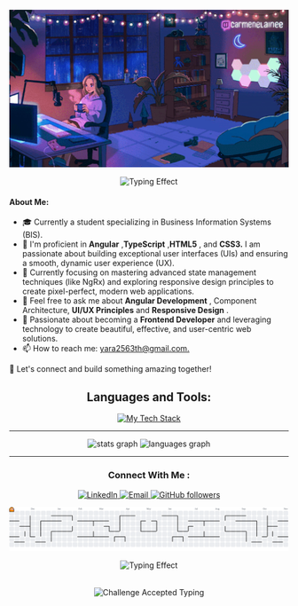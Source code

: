 


<p align="center">
  <img src="./assets/From KlickPin CF (55) Tumblr _ Purple themes Best books to read Pixel art.gif" alt="Coding GIF" width="1000">
  <p align="center">
  <img src="https://readme-typing-svg.herokuapp.com?font=Fira+Code&size=25&pause=1000&color=95436b&center=true&vCenter=true&width=650&lines=Hello+there+I'm+Yara+👋;Frontend+Developer+With+(Angular)+💻&steps=3" alt="Typing Effect" />
</p>
</p>
<h4>About Me:</h4>
<ul>
   <li>🎓 Currently a student specializing in Business Information Systems (BIS).</li>
   <li>🔧 I'm proficient in <strong>Angular</strong>
,<strong>TypeScript</strong> ,<strong>HTML5</strong> , and <strong>CSS3.</strong>  I am passionate about building exceptional user interfaces (UIs) and ensuring a smooth, dynamic user experience (UX).</li>
   <li>🔭 Currently focusing on mastering advanced state management techniques (like NgRx) and exploring responsive design principles to create pixel-perfect, modern web applications.</li>
   <li>💬 Feel free to ask me about <strong>Angular Development</strong> , Component Architecture, <strong>UI/UX Principles</strong> and <strong>Responsive Design</strong> .</li>
   <li>🎯 Passionate about becoming a <strong> Frontend Developer</strong> and leveraging technology to create beautiful, effective, and user-centric web solutions.</li>
   <li>📫 How to reach me: <a href="mailto:yara2563th@gmail.com"> yara2563th@gmail.com.</a
</li>
</ul>
🚀 Let's connect and build something amazing together!



<h2 align="center" > Languages and Tools:</h2>
<p align="center">
  <a href="https://skillicons.dev">
    <img src="https://skillicons.dev/icons?i=angular,typescript,javascript,html,css,scss,bootstrap,tailwind,figma,git,github,cpp," alt="My Tech Stack" />
  </a>
</p>


<hr>

<div align="center">
  <img src="https://github-readme-stats.vercel.app/api?username=YaraTharw0t&hide_title=false&hide_rank=false&show_icons=true&include_all_commits=true&count_private=true&disable_animations=false&theme=dracula&locale=en&hide_border=false" height="150" alt="stats graph"  />
  <img src="https://github-readme-stats.vercel.app/api/top-langs?username=YaraTharw0t&locale=en&hide_title=false&layout=compact&card_width=320&langs_count=5&theme=dracula&hide_border=false" height="150" alt="languages graph"  />
</div>



<hr>


<h3 align="center">Connect With Me :</h3>
 <p align="center">
  <a href="https://www.linkedin.com/in/yara-tharwat/" target="_blank">
    <img src="https://img.shields.io/badge/LinkedIn-0077B5?style=for-the-badge&logo=linkedin&logoColor=white" alt="LinkedIn"/>
  </a>
  <a href="mailto:yara2563th@gmail.com">
    <img src="https://img.shields.io/badge/Gmail-yara2563th@gmail.com-D14836?style=for-the-badge&logo=gmail&logoColor=white" alt="Email"/>
  </a>
  <a href="https://github.com/YaraTharw0t?tab=followers">
    <img src="https://img.shields.io/github/followers/YaraTharw0t?style=for-the-badge&logo=github&label=Followers&logoColor=white" alt="GitHub followers"/>
  </a>
</p> 

<picture>
  <source media="(prefers-color-scheme: dark)" srcset="https://raw.githubusercontent.com/YaraTharw0t/YaraTharw0t/output/pacman-contribution-graph-dark.svg">
  <source media="(prefers-color-scheme: light)" srcset="https://raw.githubusercontent.com/YaraTharw0t/YaraTharw0t/output/pacman-contribution-graph.svg">
  <img alt="pacman contribution graph" src="https://raw.githubusercontent.com/YaraTharw0t/YaraTharw0t/output/pacman-contribution-graph.svg">
</picture>
 <p align="center">
  <img src="https://readme-typing-svg.herokuapp.com?font=Fira+Code&size=20&pause=1000&color=95436b&center=true&vCenter=true&width=650&lines=Learning,+Coding,+and+growing+one+project+at+a+time+☕&steps=3" alt="Typing Effect" />
</p>
<p align="center">
  <br> 
  
  <img src="https://readme-typing-svg.herokuapp.com?font=Fira+Code&size=20&pause=1000&color=95436b&center=true&vCenter=true&width=550&lines=Challenge+Accepted.+Let's+Go+😉&steps=3" alt="Challenge Accepted Typing" style="vertical-align: middle;"/>
  
 
</p>


